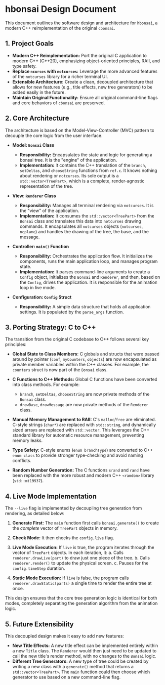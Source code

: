 # hbonsai Design Document

This document outlines the software design and architecture for `hbonsai`, a modern C++ reimplementation of the original `cbonsai`.

## 1. Project Goals

- **Modern C++ Reimplementation:** Port the original C application to modern C++ (C++20), emphasizing object-oriented principles, RAII, and type safety.
- **Replace `ncurses` with `notcurses`:** Leverage the more advanced features of the `notcurses` library for a richer terminal UI.
- **Extensible Architecture:** Create a clean, decoupled architecture that allows for new features (e.g., title effects, new tree generators) to be added easily in the future.
- **Maintain Original Functionality:** Ensure all original command-line flags and core behaviors of `cbonsai` are preserved.

## 2. Core Architecture

The architecture is based on the Model-View-Controller (MVC) pattern to decouple the core logic from the user interface.

-   **Model: `Bonsai` Class**
    -   **Responsibility:** Encapsulates the state and logic for generating a bonsai tree. It is the "engine" of the application.
    -   **Implementation:** It contains the C++ translation of the `branch`, `setDeltas`, and `chooseString` functions from `ref.c`. It knows nothing about rendering or `notcurses`. Its sole output is a `std::vector<TreePart>`, which is a complete, render-agnostic representation of the tree.

-   **View: `Renderer` Class**
    -   **Responsibility:** Manages all terminal rendering via `notcurses`. It is the "view" of the application.
    -   **Implementation:** It consumes the `std::vector<TreePart>` from the `Bonsai` class and translates this data into `notcurses` drawing commands. It encapsulates all `notcurses` objects (`notcurses`, `ncplane`) and handles the drawing of the tree, the base, and the message.

-   **Controller: `main()` Function**
    -   **Responsibility:** Orchestrates the application flow. It initializes the components, runs the main application loop, and manages program state.
    -   **Implementation:** It parses command-line arguments to create a `Config` object, initializes the `Bonsai` and `Renderer`, and then, based on the `Config`, drives the application. It is responsible for the animation loop in live mode.

-   **Configuration: `Config` Struct**
    -   **Responsibility:** A simple data structure that holds all application settings. It is populated by the `parse_args` function.

## 3. Porting Strategy: C to C++

The transition from the original C codebase to C++ follows several key principles:

-   **Global State to Class Members:** C globals and structs that were passed around by pointer (`conf`, `myCounters`, `objects`) are now encapsulated as private member variables within the C++ classes. For example, the `counters` struct is now part of the `Bonsai` class.

-   **C Functions to C++ Methods:** Global C functions have been converted into class methods. For example:
    -   `branch`, `setDeltas`, `chooseString` are now private methods of the `Bonsai` class.
    -   `drawBase`, `drawMessage` are now private methods of the `Renderer` class.

-   **Manual Memory Management to RAII:** C's `malloc`/`free` are eliminated. C-style strings (`char*`) are replaced with `std::string`, and dynamically sized arrays are replaced with `std::vector`. This leverages the C++ standard library for automatic resource management, preventing memory leaks.

-   **Type Safety:** C-style enums (`enum branchType`) are converted to C++ `enum class` to provide stronger type-checking and avoid naming conflicts.

-   **Random Number Generation:** The C functions `srand` and `rand` have been replaced with the more robust and modern C++ `<random>` library (`std::mt19937`).

## 4. Live Mode Implementation

The `--live` flag is implemented by decoupling tree generation from rendering, as detailed below:

1.  **Generate First:** The `main` function first calls `bonsai.generate()` to create the *complete* vector of `TreePart` objects in memory.

2.  **Check Mode:** It then checks the `config.live` flag.

3.  **Live Mode Execution:** If `live` is true, the program iterates through the vector of `TreePart` objects. In each iteration, it:
    a.  Calls `renderer.drawLive(part)` to draw just one piece of the tree.
    b.  Calls `renderer.render()` to update the physical screen.
    c.  Pauses for the `config.timeStep` duration.

4.  **Static Mode Execution:** If `live` is false, the program calls `renderer.drawStatic(parts)` a single time to render the entire tree at once.

This design ensures that the core tree generation logic is identical for both modes, completely separating the generation algorithm from the animation logic.

## 5. Future Extensibility

This decoupled design makes it easy to add new features:

-   **New Title Effects:** A new title effect can be implemented entirely within a new `Title` class. The `Renderer` would then just need to be updated to call the new title's render method, with no changes to the `Bonsai` logic.
-   **Different Tree Generators:** A new type of tree could be created by writing a new class with a `generate()` method that returns a `std::vector<TreePart>`. The `main` function could then choose which generator to use based on a new command-line flag.